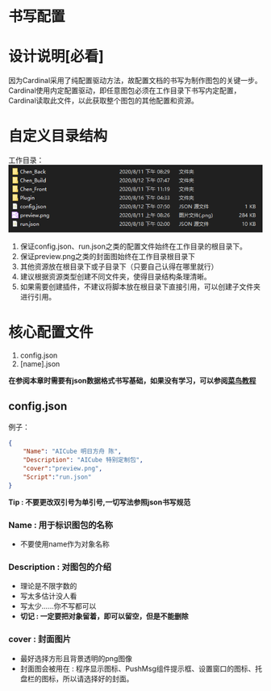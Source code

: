 # 书写配置

# 设计说明[必看]

因为Cardinal采用了纯配置驱动方法，故配置文档的书写为制作图包的关键一步。  
Cardinal使用内定配置驱动，即任意图包必须在工作目录下书写内定配置，Cardinal读取此文件，以此获取整个图包的其他配置和资源。

# 自定义目录结构
工作目录：  
![img](自定义目录结构/1.png)
1. 保证config.json、run.json之类的配置文件始终在工作目录的根目录下。
2. 保证preview.png之类的封面图始终在工作目录根目录下
3. 其他资源放在根目录下或子目录下（只要自己认得在哪里就行）
4. 建议根据资源类型创建不同文件夹，使得目录结构条理清晰。
5. 如果需要创建插件，不建议将脚本放在根目录下直接引用，可以创建子文件夹进行引用。


# 核心配置文件
1. config.json
2. [name].json

**在参阅本章时需要有json数据格式书写基础，如果没有学习，可以参阅[菜鸟教程](https://www.runoob.com/json/json-syntax.html)**

## config.json
例子：  

```json
{
    "Name": "AICube 明日方舟 陈",
    "Description": "AICube 特别定制包",
    "cover":"preview.png",
    "Script":"run.json"
}
```

**Tip : 不要更改双引号为单引号,一切写法参照json书写规范**

### Name : 用于标识图包的名称
+ 不要使用name作为对象名称

### Description : 对图包的介绍
+ 理论是不限字数的
+ 写太多估计没人看
+ 写太少......你不写都可以
+ **切记 : 一定要把对象留着，即可以留空，但是不能删除**

### cover : 封面图片
+ 最好选择方形且背景透明的png图像
+ 封面图会被用在 : 程序显示图标、PushMsg组件提示框、设置窗口的图标、托盘栏的图标，所以请选择好的封面。